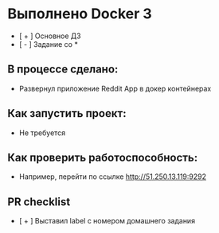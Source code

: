 # Выполнено Docker 3

 - [ + ] Основное ДЗ
 - [ - ] Задание со *

## В процессе сделано:
 - Развернул приложение Reddit App в докер контейнерах

## Как запустить проект:
 - Не требуется

## Как проверить работоспособность:
 - Например, перейти по ссылке http://51.250.13.119:9292

## PR checklist
 - [ + ] Выставил label с номером домашнего задания
